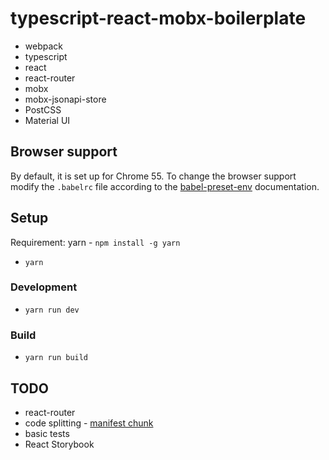 # typescript-react-mobx-boilerplate

* webpack
* typescript
* react
* react-router
* mobx
* mobx-jsonapi-store
* PostCSS
* Material UI

## Browser support

By default, it is set up for Chrome 55. To change the browser support modify the `.babelrc` file according to the [babel-preset-env](https://github.com/babel/babel-preset-env) documentation.

## Setup
Requirement: yarn - `npm install -g yarn`

* `yarn`

### Development
* `yarn run dev`

### Build
* `yarn run build`

## TODO

* react-router
* code splitting - [manifest chunk](https://webpack.js.org/guides/code-splitting-libraries/#manifest-file)
* basic tests
* React Storybook
